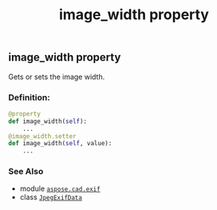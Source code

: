 ﻿---
title: image_width property
second_title: Aspose.CAD for Python via .NET API References
description: 
type: docs
weight: 800
url: /python-net/aspose.cad.exif/jpegexifdata/image_width/
is_root: false
---

## image_width property


Gets or sets the image width.
### Definition:
```python
@property
def image_width(self):
    ...
@image_width.setter
def image_width(self, value):
    ...
```

### See Also
* module [`aspose.cad.exif`](../../)
* class [`JpegExifData`](/cad/python-net/aspose.cad.exif/jpegexifdata)
